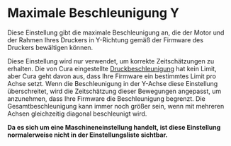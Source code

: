 Maximale Beschleunigung Y
====
Diese Einstellung gibt die maximale Beschleunigung an, die der Motor und der Rahmen Ihres Druckers in Y-Richtung gemäß der Firmware des Druckers bewältigen können.

Diese Einstellung wird nur verwendet, um korrekte Zeitschätzungen zu erhalten. Die von Cura eingestellte [Druckbeschleunigung](../speed/acceleration_print.md) hat kein Limit, aber Cura geht davon aus, dass Ihre Firmware ein bestimmtes Limit pro Achse setzt. Wenn die Beschleunigung in der Y-Achse diese Einstellung überschreitet, wird die Zeitschätzung dieser Bewegungen angepasst, um anzunehmen, dass Ihre Firmware die Beschleunigung begrenzt. Die Gesamtbeschleunigung kann immer noch größer sein, wenn mit mehreren Achsen gleichzeitig diagonal beschleunigt wird.

**Da es sich um eine Maschineneinstellung handelt, ist diese Einstellung normalerweise nicht in der Einstellungsliste sichtbar.**